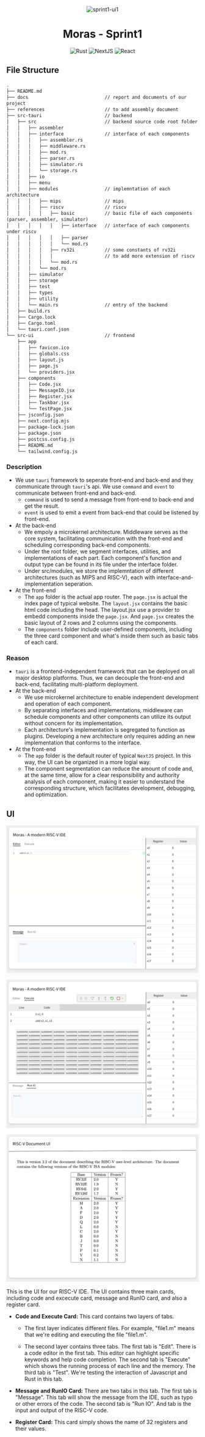 <div align=center>

![sprint1-ui1](img/sprint1-ui1)

# Moras - Sprint1

![Rust](https://img.shields.io/badge/Rust-1.7-green) ![NextJS](https://img.shields.io/badge/NextJS-^14.1.4-green) ![React](https://img.shields.io/badge/React-^18.2.0-greeb)

</div>

## File Structure

```text
.
├── README.md
├── docs                            // report and documents of our project
├── references                      // to add assembly document
├── src-tauri                       // backend
│   ├── src                         // backend source code root folder
│   │   ├── assembler
│   │   ├── interface               // interface of each components
│   │   │   ├── assembler.rs
│   │   │   ├── middleware.rs
│   │   │   ├── mod.rs
│   │   │   ├── parser.rs
│   │   │   ├── simulator.rs
│   │   │   └── storage.rs
│   │   ├── io
│   │   ├── menu
│   │   ├── modules                 // implemntation of each architecture
│   │   │   ├── mips                // mips
│   │   │   ├── riscv               // riscv
│   │   │   │   ├── basic           // basic file of each components (parser, assembler, simulator)
│   │   │   │   │   ├── interface   // interface of each components under riscv
│   │   │   │   │   ├── parser
│   │   │   │   │   └── mod.rs
│   │   │   │   ├── rv32i           // some constants of rv32i
│   │   │   │   │                   // to add more extension of riscv
│   │   │   │   └── mod.rs
│   │   │   └── mod.rs
│   │   ├── simulator
│   │   ├── storage
│   │   ├── test
│   │   ├── types
│   │   ├── utility
│   │   └── main.rs                 // entry of the backend
│   ├── build.rs
│   ├── Cargo.lock 
│   ├── Cargo.toml
│   └── tauri.conf.json
└── src-ui                          // frontend
    ├── app
    │   ├── favicon.ico
    │   ├── globals.css
    │   ├── layout.js
    │   ├── page.js
    │   └── providers.jsx
    ├── components
    │   ├── Code.jsx
    │   ├── MessageIO.jsx
    │   ├── Register.jsx
    │   ├── Taskbar.jsx
    │   └── TestPage.jsx
    ├── jsconfig.json
    ├── next.config.mjs
    ├── package-lock.json
    ├── package.json
    ├── postcss.config.js
    ├── README.md
    └── tailwind.config.js
```

### Description

- We use `tauri` framework to seperate front-end and back-end and they communicate through `tauri`'s api. We use `command` and `event` to communicate between front-end and back-end.
  - `command` is used to send a message from front-end to back-end and get the result.
  - `event` is used to emit a event from back-end that could be listened by front-end.
- At the back-end
  - We empoly a microkernel architecture. Middleware serves as the core system, facilitating communication with the front-end and scheduling corresponding back-end components.
  - Under the root folder, we segment interfaces, utilities, and implementations of each part. Each component's function and output type can be found in its file under the interface folder.
  - Under src/modules, we store the implemntation of different architectures (such as MIPS and RISC-V), each with interface-and-implementation seperation.
- At the front-end
  - The `app` folder is the actual app router. The `page.jsx` is actual the index page of typical website. The `layout.jsx` contains the basic html code including the head. The layout.jsx use a provider to embedd components inside the `page.jsx`. And `page.jsx` creates the basic layout of 2 rows and 2 columns using the components.
  - The `components` folder include user-defined components, including the three card component and what's inside them such as basic tabs of each card.

### Reason

- `tauri` is a frontend-independent framework that can be deployed on all major desktop platforms. Thus, we can decouple the front-end and back-end, facilitating multi-platform deployment.
- At the back-end
  - We use microkernel architecture to enable independent development and operation of each component.
  - By separating interfaces and implementations, middleware can schedule components and other components can utilize its output without concern for its implementation.
  - Each architecture's implementation is segregated to function as plugins. Developing a new architecture only requires adding an new implementation that conforms to the interface.
- At the front-end
  - The `app` folder is the default router of typical `NextJS` project. In this way, the UI can be organized in a more logial way.
  - The component segmentation can reduce the amount of code and, at the same time, allow for a clear responsibility and authority analysis of each component, making it easier to understand the corresponding structure, which facilitates development, debugging, and optimization.

## UI

![sprint1-ui1](img/sprint1-ui5.png)

![sprint1-ui2](img/sprint1-ui6.png)

![sprint1-ui3](img/sprint1-ui7.png)

This is the UI for our RISC-V IDE. The UI contains three main cards, including code and excecute card, message and RunIO card, and also a register card.

- **Code and Execute Card:** This card contains two layers of tabs.

  - The first layer indicates different files. For example, "file1.m" means that we're editing and executing the file "file1.m".

  - The second layer contains three tabs. The first tab is "Edit". There is a code editor in the first tab. This editor can highlight specific keywords and help code completion. The second tab is "Execute" which shows the running process of each line and the memory. The third tab is "Test". We're testing the interaction of Javascript and Rust in this tab.

- **Message and RunIO Card:** There are two tabs in this tab. The first tab is "Message". This tab will show the message from the IDE, such as typo or other errors of the code. The second tab is "Run IO". And tab is the input and output of the RISC-V code.

- **Register Card:** This card simply shows the name of 32 registers and their values.

